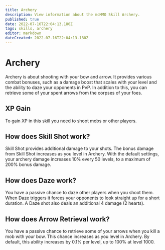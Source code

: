 ```yaml
---
title: Archery
description: View information about the mcMMO Skill Archery.
published: true
date: 2022-07-16T22:04:13.180Z
tags: skills, archery
editor: markdown
dateCreated: 2022-07-16T22:04:13.180Z
---
```


# Archery

Archery is about shooting with your bow and arrow. It provides various combat bonuses, such as a damage boost that scales with your level and the ability to daze your opponents in PvP. In addition to this, you can retrieve some of your spent arrows from the corpses of your foes.

## XP Gain

To gain XP in this skill you need to shoot mobs or other players.

## How does Skill Shot work?

Skill Shot provides additional damage to your shots. The bonus damage from Skill Shot increases as you level in Archery. With the default settings, your archery damage increases 10% every 50 levels, to a maximum of 200% bonus damage.

## How does Daze work?

You have a passive chance to daze other players when you shoot them. When Daze triggers it forces your opponents to look straight up for a short duration. A Daze shot also deals an additional 4 damage (2 hearts).

## How does Arrow Retrieval work?

You have a passive chance to retrieve some of your arrows when you kill a mob with your bow. This chance increases as you level in Archery. By default, this ability increases by 0.1% per level, up to 100% at level 1000.

